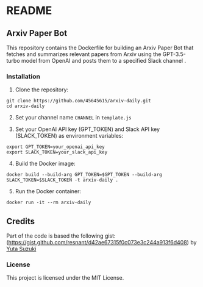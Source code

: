 # README

## Arxiv Paper Bot

This repository contains the Dockerfile for building an Arxiv Paper Bot that fetches and summarizes relevant papers from Arxiv using the GPT-3.5-turbo model from OpenAI and posts them to a specified Slack channel .

### Installation

1. Clone the repository:

```
git clone https://github.com/45645615/arxiv-daily.git
cd arxiv-daily
```
2. Set your channel name `CHANNEL` in `template.js`

3. Set your OpenAI API key (GPT_TOKEN) and Slack API key (SLACK_TOKEN) as environment variables:

```
export GPT_TOKEN=your_openai_api_key
export SLACK_TOKEN=your_slack_api_key
```

4. Build the Docker image:

```
docker build --build-arg GPT_TOKEN=$GPT_TOKEN --build-arg SLACK_TOKEN=$SLACK_TOKEN -t arxiv-daily .
```

5. Run the Docker container:

```
docker run -it --rm arxiv-daily
```


## Credits
Part of the code is based the following gist:
(https://gist.github.com/resnant/d42ae67315f0c073e3c244a913f6d408) 
by [Yuta Suzuki](https://github.com/resnant)
### License

This project is licensed under the MIT License.
